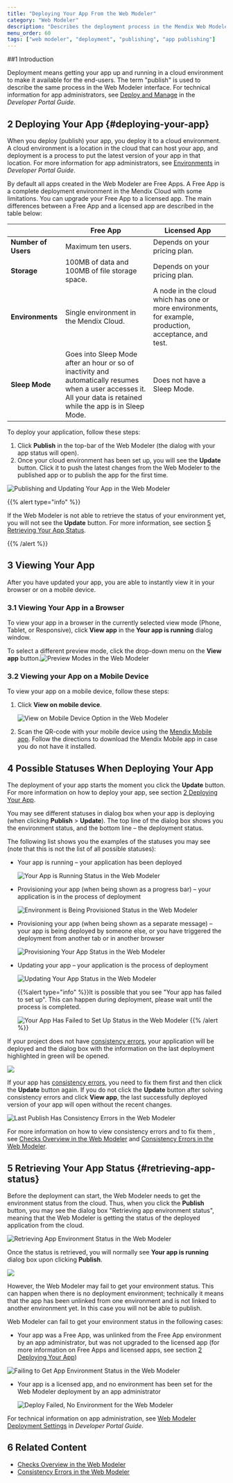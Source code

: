 ```yaml
---
title: "Deploying Your App From the Web Modeler"
category: "Web Modeler"
description: "Describes the deployment process in the Mendix Web Modeler."
menu_order: 60
tags: ["web modeler", "deployment", "publishing", "app publishing"]
---
```


##1 Introduction

Deployment means getting your app up and running in a cloud environment to make it available for the end-users. The term "publish" is used to describe the same process in the Web Modeler interface. For technical information for app administrators, see [Deploy and Manage](/developerportal/deploy/index) in the *Developer Portal Guide*. 

## 2 Deploying Your App {#deploying-your-app}

When you deploy (publish) your app, you deploy it to a cloud environment. A cloud environment is a location in the cloud that can host your app, and deployment is a process to put the latest version of your app in that location. For more information for app administrators, see [Environments](/developerportal/deploy/environments) in *Developer Portal Guide*.

By default all apps created in the Web Modeler are Free Apps. A Free App is a complete deployment environment in the Mendix Cloud with some limitations. You can upgrade your Free App to a licensed app. The main differences between a Free App and a licensed app are described in the table below: 

|                     | Free App                                                     | Licensed App                                                 |
| ------------------- | ------------------------------------------------------------ | ------------------------------------------------------------ |
| **Number of Users** | Maximum ten users.                                           | Depends on your pricing plan.                                |
| **Storage**         | 100MB of data and 100MB of file storage space.               | Depends on your pricing plan.                                |
| **Environments**    | Single environment in the Mendix Cloud.                      | A node in the cloud which has one or more environments, for example, production, acceptance, and test. |
| **Sleep Mode**      | Goes into Sleep Mode after an hour or so of inactivity and automatically resumes when a user accesses it. All your data is retained while the app is in Sleep Mode. | Does not have a Sleep Mode.                                  |

To deploy your application, follow these steps:

1. Click **Publish** in the top-bar of the Web Modeler (the dialog with your app status will open). 
2. Once your cloud environment has been set up, you will see the **Update** button. Click it to push the latest changes from the Web Modeler to the published app or to publish the app for the first time. 

![Publishing and Updating Your App in the Web Modeler](attachments/deployment-wm/wm-publish-and-update-buttons.png)

{{% alert type="info" %}}

If the Web Modeler is not able to retrieve the status of your environment yet, you will not see the **Update** button. For more information, see section [5 Retrieving Your App Status](#retrieving-app-status). 

{{% /alert %}}

## 3 Viewing Your App

After you have updated your app, you are able to instantly view it in your browser or on a mobile device. 

### 3.1 Viewing Your App in a Browser 

To view your app in a browser in the currently selected view mode (Phone, Tablet, or Responsive), click **View app** in the **Your app is running** dialog window.

To select a different preview mode, click the drop-down menu on the **View app** button.![Preview Modes in the Web Modeler](attachments/deployment-wm/wm-view-app-drop-down.png)

### 3.2 Viewing your App on a Mobile Device

To view your app on a mobile device, follow these steps:

1. Click **View on mobile device**.

   ![View on Mobile Device Option in the Web Modeler](attachments/deployment-wm/wm-view-on-mobile-device.png)

2. Scan the QR-code with your mobile device using the [Mendix Mobile app](https://play.google.com/store/apps/details?id=com.mendix.SprintrMobile&hl=en). Follow the directions to download the Mendix Mobile app in case you do not have it installed.

## 4 Possible Statuses When Deploying Your App

The deployment of your app starts the moment you click the **Update** button. For more information on how to deploy your app, see section [2 Deploying Your App](#deploying-your-app). 

You may see different statuses in dialog box when your app is deploying (when clicking **Publish** > **Update**). The top line of the dialog box shows you the environment status, and the bottom line – the deployment status. 

The following list shows you the examples of the statuses you may see (note that this is not the list of all possible statuses):

* Your app is running – your application has been deployed

  ![Your App is Running Status in the Web Modeler](attachments/deployment-wm/wm-your-app-is-running.png)

* Provisioning your app (when being shown as a progress bar) – your application is in the process of deployment

  ![Environment is Being Provisioned Status in the Web Modeler](attachments/deployment-wm/wm-proviosining-your-app.png)

* Provisioning your app (when being shown as a separate message) – your app is being deployed by someone else, or you have triggered the deployment from another tab or in another browser

  ![Provisioning Your App Status in the Web Modeler](attachments/deployment-wm/wm-provisioning-your-app-ver-2.png)

* Updating your app – your application is the process of deployment

  ![Updating Your App Status in the Web Modeler](attachments/deployment-wm/wm-updating-your-app.png)

  {{%alert type="info" %}}It is possible that you see "Your app has failed to set up". This can happen during deployment, please wait until the process is completed.

  ![Your App Has Failed to Set Up Status in the Web Modeler](attachments/deployment-wm/wm-updating-your-app-failed-to-set-up.png)
  {{% /alert %}}

If your project does not have [consistency errors](consistency-errors-wm), your application will be deployed and the dialog box with the information on the last deployment highlighted in green will be opened.  

![](attachments/deployment-wm/wm-your-app-is-running-no-errors.png)

If your app has [consistency errors](consistency-errors-wm), you need to fix them first and then click the **Update** button again. If you do not click the **Update** button after solving consistency errors and click **View app**, the last successfully deployed version of your app will open without the recent changes. 

![Last Publish Has Consistency Errors in the Web Modeler](attachments/deployment-wm/wm-app-has-errors.png)

For more information on how to view consistency errors and to fix them , see [Checks Overview in the Web Modeler](checks-wm) and [Consistency Errors in the Web Modeler](consistency-errors-wm). 

## 5 Retrieving Your App Status {#retrieving-app-status}

Before the deployment can start, the Web Modeler needs to get the environment status from the cloud. Thus, when you click the **Publish** button, you may see the dialog box "Retrieving app environment status", meaning that the Web Modeler is getting the status of the deployed application from the cloud. 

![Retrieving App Environment Status in the Web Modeler](attachments/deployment-wm/wm-retrieving-app-status.png)

Once the status is retrieved, you will normally see **Your app is running** dialog box upon clicking **Publish**.

![](attachments/deployment-wm/wm-your-app-is-running.png)

However, the Web Modeler may fail to get your environment status. This can happen when there is no deployment environment; technically it means that the app has been unlinked from one environment and is not linked to another environment yet. In this case you will not be able to publish. 

Web Modeler can fail to get your environment status in the following cases:

* Your app was a Free App, was unlinked from the Free App environment by an app administrator, but was not upgraded to the licensed app (for more information on Free Apps and licensed apps, see section [2 Deploying Your App](#deploying-your-app)) 

![Failing to Get App Environment Status in the Web Modeler](attachments/deployment-wm/wm-unlinked-app.png)

* Your app is a licensed app, and no environment has been set for the Web Modeler deployment by an app administrator

  ![Deploy Failed, No Environment for the Web Modeler](attachments/deployment-wm/wm-no-environment.png)

For technical information on app administration, see [Web Modeler Deployment Settings](/developerportal/deploy/web-modeler-deployment-settings) in *Developer Portal Guide*. 

## 6 Related Content

* [Checks Overview in the Web Modeler](checks-wm)
* [Consistency Errors in the Web Modeler](consistency-errors-wm)

